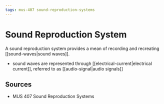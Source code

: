```yaml
---
tags: mus-407 sound-reproduction-systems
---
```


# Sound Reproduction System

A sound reproduction system provides a mean of recording and recreating [[sound-waves|sound waves]].

- sound waves are represented through [[electrical-current|electrical current]], referred to as [[audio-signal|audio signals]]

## Sources

- MUS 407 Sound Reproduction Systems
